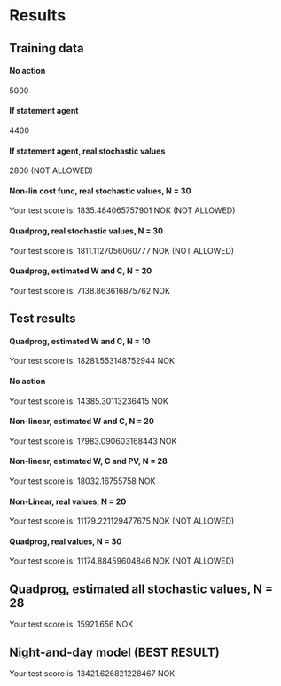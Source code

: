 # Results
## Training data

#### No action
5000 

#### If statement agent
4400 

#### If statement agent, real stochastic values
2800 (NOT ALLOWED)

#### Non-lin cost func, real stochastic values, N = 30
Your test score is: 1835.484065757901 NOK (NOT ALLOWED)

#### Quadprog, real stochastic values, N = 30
Your test score is: 1811.1127056060777 NOK (NOT ALLOWED)

#### Quadprog, estimated W and C, N = 20
Your test score is: 7138.863616875762 NOK

## Test results

#### Quadprog, estimated W and C, N = 10
Your test score is: 18281.553148752944 NOK 

#### No action
Your test score is: 14385.30113236415 NOK

#### Non-linear, estimated W and C, N = 20
Your test score is: 17983.090603168443 NOK

#### Non-linear, estimated W, C and PV, N = 28
Your test score is: 18032.16755758 NOK

#### Non-Linear, real values, N = 20
Your test score is: 11179.221129477675 NOK (NOT ALLOWED)

#### Quadprog, real values, N = 30
Your test score is: 11174.88459604846 NOK (NOT ALLOWED)

## Quadprog, estimated all stochastic values, N = 28
Your test score is: 15921.656 NOK


## Night-and-day model (BEST RESULT)
Your test score is: 13421.626821228467 NOK
